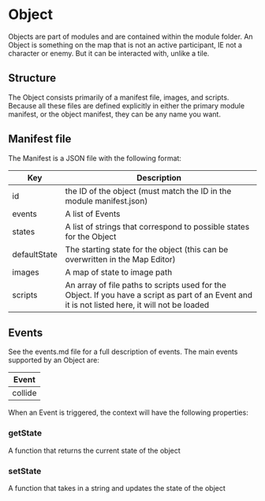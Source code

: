# Object

Objects are part of modules and are contained within the module folder. An Object is something on the map that is not an active participant, IE not a character or enemy. But it can be interacted with, unlike a tile.

## Structure

The Object consists primarily of a manifest file, images, and scripts. Because all these files are defined explicitly in either the primary module manifest, or the object manifest, they can be any name you want.

## Manifest file

The Manifest is a JSON file with the following format:

| Key | Description |
| -- | -- |
| id | the ID of the object (must match the ID in the module manifest.json) |
| events | A list of Events |
| states | A list of strings that correspond to possible states for the Object |
| defaultState | The starting state for the object (this can be overwritten in the Map Editor) |
| images | A map of state to image path |
| scripts | An array of file paths to scripts used for the Object. If you have a script as part of an Event and it is not listed here, it will not be loaded |

## Events

See the events.md file for a full description of events. The main events supported by an Object are:

| Event |
| -- |
| collide |

When an Event is triggered, the context will have the following properties:

### getState

A function that returns the current state of the object

### setState

A function that takes in a string and updates the state of the object